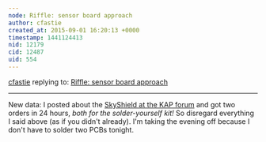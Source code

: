 ```yaml
---
node: Riffle: sensor board approach
author: cfastie
created_at: 2015-09-01 16:20:13 +0000
timestamp: 1441124413
nid: 12179
cid: 12487
uid: 554
---
```




[cfastie](../profile/cfastie) replying to: [Riffle: sensor board approach](../notes/donblair/08-28-2015/riffle-sensor-board-approach)

----
New data: I posted about the [SkyShield at the KAP forum](http://arch.ced.berkeley.edu/kap/discuss/index.php?p=/discussion/5585/skyshield-autokap-controller) and got two orders in 24 hours, *both for the solder-yourself kit!* So disregard everything I said above (as if you didn't already). I'm taking the evening off because I don't have to solder two PCBs tonight.
